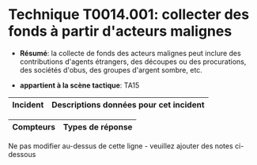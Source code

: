 # Technique T0014.001: collecter des fonds à partir d'acteurs malignes

* **Résumé**: la collecte de fonds des acteurs malignes peut inclure des contributions d'agents étrangers, des découpes ou des procurations, des sociétés d'obus, des groupes d'argent sombre, etc.

* **appartient à la scène tactique**: TA15


|Incident |Descriptions données pour cet incident |
|-------- |-------------------- |



|Compteurs |Types de réponse |
|-------- |-------------- |


Ne pas modifier au-dessus de cette ligne - veuillez ajouter des notes ci-dessous